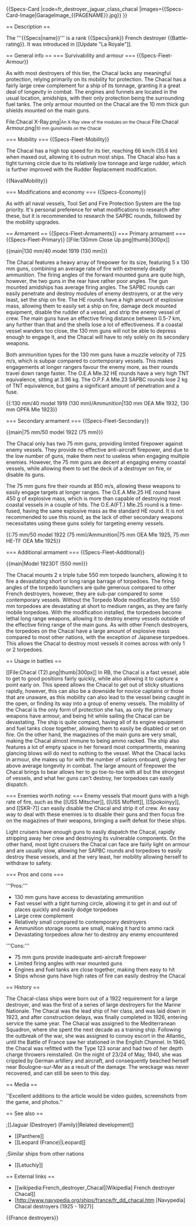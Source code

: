 {{Specs-Card
|code=fr_destroyer_jaguar_class_chacal
|images={{Specs-Card-Image|GarageImage_{{PAGENAME}}.jpg}}
}}

== Description ==
<!-- ''In the first part of the description, cover the history of the ship's creation and military application. In the second part, tell the reader about using this ship in the game. Add a screenshot: if a beginner player has a hard time remembering vehicles by name, a picture will help them identify the ship in question.'' -->
The '''{{Specs|name}}''' is a rank {{Specs|rank}} French destroyer {{Battle-rating}}. It was introduced in [[Update "La Royale"]].

== General info ==
=== Survivability and armour ===
{{Specs-Fleet-Armour}}
<!-- ''Talk about the vehicle's armour. Note the most well-defended and most vulnerable zones, e.g. the ammo magazine. Evaluate the composition of components and assemblies responsible for movement and manoeuvrability. Evaluate the survivability of the primary and secondary armaments separately. Don't forget to mention the size of the crew, which plays an important role in fleet mechanics. Save tips on preserving survivability for the "Usage in battles" section. If necessary, use a graphical template to show the most well-protected or most vulnerable points in the armour.'' -->

As with most destroyers of this tier, the Chacal lacks any meaningful protection, relying primarily on its mobility for protection. The Chacal has a fairly large crew complement for a ship of its tonnage, granting it a great deal of longevity in combat. The engines and funnels are located in the usual location, amidships, with their only protection being the surrounding fuel tanks. The only armour mounted on the Chacal are the 10 mm thick gun shields mounted on the main guns.

<gallery mode="packed-hover" heights="150">
File:Chacal X-Ray.png|<small>An X-Ray view of the modules on the Chacal</small>
File:Chacal Armour.png|<small>10 mm gunshields on the Chacal</small>
</gallery>

=== Mobility ===
{{Specs-Fleet-Mobility}}
<!-- ''Write about the ship's mobility. Evaluate its power and manoeuvrability, rudder rerouting speed, stopping speed at full tilt, with its maximum forward and reverse speed.'' -->
The Chacal has a high top speed for its tier, reaching 66 km/h (35.6 kn) when maxed out, allowing it to outrun most ships. The Chacal also has a tight turning circle due to its relatively low tonnage and large rudder, which is further improved with the Rudder Replacement modification.

{{NavalMobility}}

=== Modifications and economy ===
{{Specs-Economy}}

As with all naval vessels, Tool Set and Fire Protection System are the top priority. It's personal preference for what modifications to research after these, but it is recommended to research the SAPBC rounds, followed by the mobility upgrades.

== Armament ==
{{Specs-Fleet-Armaments}}
=== Primary armament ===
{{Specs-Fleet-Primary}}
[[File:130mm Close Up.png|thumb|300px]]
<!-- ''Provide information about the characteristics of the primary armament. Evaluate their efficacy in battle based on their reload speed, ballistics and the capacity of their shells. Add a link to the main article about the weapon: <code><nowiki>{{main|Weapon name (calibre)}}</nowiki></code>. Broadly describe the ammunition available for the primary armament, and provide recommendations on how to use it and which ammunition to choose.'' -->
{{main|130 mm/40 model 1919 (130 mm)}}

The Chacal features a heavy array of firepower for its size, featuring 5 x 130 mm guns, combining an average rate of fire with extremely deadly ammunition. The firing angles of the forward mounted guns are quite high, however, the two guns in the rear have rather poor angles. The gun mounted amidships has average firing angles. The SAPBC rounds can easily penetrate and destroy modules of enemy destroyers, or at the very least, set the ship on fire. The HE rounds have a high amount of explosive mass, allowing them to easily set a ship on fire, damage deck mounted equipment, disable the rudder of a vessel, and strip the enemy vessel of crew. The main guns have an effective firing distance between 0.5-7 km, any further than that and the shells lose a lot of effectiveness. If a coastal vessel wanders too close, the 130 mm guns will not be able to depress enough to engage it, and the Chacal will have to rely solely on its secondary weapons.

Both ammunition types for the 130 mm guns have a muzzle velocity of 725 m/s, which is subpar compared to contemporary vessels. This makes engagements at longer rangers favour the enemy more, as their rounds travel down range faster. The O.E.A Mle.32 HE rounds have a very high TNT equivalence, sitting at 3.96 kg. The O.P.F.A Mle.23 SAPBC rounds lose 2 kg of TNT equivalence, but gains a significant amount of penetration and a fuse.

{{:130 mm/40 model 1919 (130 mm)/Ammunition|130 mm OEA Mle 1932, 130 mm OPFA Mle 1923}}

=== Secondary armament ===
{{Specs-Fleet-Secondary}}
<!-- ''Some ships are fitted with weapons of various calibres. Secondary armaments are defined as weapons chosen with the control <code>Select secondary weapon</code>. Evaluate the secondary armaments and give advice on how to use them. Describe the ammunition available for the secondary armament. Provide recommendations on how to use them and which ammunition to choose. Remember that any anti-air armament, even heavy calibre weapons, belong in the next section. If there is no secondary armament, remove this section.'' -->
{{main|75 mm/50 model 1922 (75 mm)}}

The Chacal only has two 75 mm guns, providing limited firepower against enemy vessels. They provide no effective anti-aircraft firepower, and due to the low number of guns, make them next to useless when engaging multiple enemies. However, the 75 mm guns are decent at engaging enemy coastal vessels, while allowing them to set the deck of a destroyer on fire, or disable its guns.

The 75 mm guns fire their rounds at 850 m/s, allowing these weapons to easily engage targets at longer ranges. The O.E.A Mle.25 HE round have 450 g of explosive mass, which is more than capable of destroying most coastal vessels in a couple of hits. The O.E.A(FT.) Mle.25 round is a time-fused, having the same explosive mass as the standard HE round. It is not recommended to use this round, as the lack of other secondary weapons necessitates using these guns solely for targeting enemy vessels.

{{:75 mm/50 model 1922 (75 mm)/Ammunition|75 mm OEA Mle 1925, 75 mm HE-TF OEA Mle 1925}}

=== Additional armament ===
{{Specs-Fleet-Additional}}
<!-- ''Describe the available additional armaments of the ship: depth charges, mines, torpedoes. Talk about their positions, available ammunition and launch features such as dead zones of torpedoes. If there is no additional armament, remove this section.'' -->
{{main|Model 1923DT (550 mm)}}

The Chacal mounts 2 x triple tube 550 mm torpedo launchers, allowing it to fire a devastating short or long range barrage of torpedoes. The firing angles of the torpedo launchers are quite generous compared to other French destroyers, however, they are sub-par compared to some contemporary vessels. Without the Torpedo Mode modification, the 550 mm torpedoes are devastating at short to medium ranges, as they are fairly mobile torpedoes. With the modification installed, the torpedoes become lethal long range weapons, allowing it to destroy enemy vessels outside of the effective firing range of the main guns. As with other French destroyers, the torpedoes on the Chacal have a large amount of explosive mass compared to most other nations, with the exception of Japanese torpedoes. This allows the Chacal to destroy most vessels it comes across with only 1 or 2 torpedoes.

== Usage in battles ==
<!-- ''Describe the technique of using this ship, the characteristics of her use in a team and tips on strategy. Abstain from writing an entire guide – don't try to provide a single point of view, but give the reader food for thought. Talk about the most dangerous opponents for this vehicle and provide recommendations on fighting them. If necessary, note the specifics of playing with this vehicle in various modes (AB, RB, SB).'' -->
[[File:Chacal (T2).png|thumb|300px]]
In RB, the Chacal is a fast vessel, able to get to good positions fairly quickly, while also allowing it to capture a point early on. This speed allows the Chacal to get out of sticky situations rapidly, however, this can also be a downside for novice captains or those that are unaware, as this mobility can also lead to the vessel being caught in the open, or finding its way into a group of enemy vessels. The mobility of the Chacal is the only form of protection she has, as only the primary weapons have armour, and being hit while sailing the Chacal can be devastating. The ship is quite compact, having all of its engine equipment and fuel tanks close together, allowing them to easily be disabled or set on fire. On the other hand, the magazines of the main guns are very small, making the Chacal almost immune to being ammo racked. The ship also features a lot of empty space in her forward most compartments, meaning glancing blows will do next to nothing to the vessel. What the Chacal lacks in armour, she makes up for with the number of sailors onboard, giving her above average longevity in combat. The large amount of firepower the Chacal brings to bear allows her to go toe-to-toe with all but the strongest of vessels, and what her guns can't destroy, her torpedoes can easily dispatch.

=== Enemies worth noting: ===
Enemy vessels that mount guns with a high rate of fire, such as the [[USS Mitscher]], [[USS Moffett]], [[Spokoinyy]], and [[SKR-7]] can easily disable the Chacal and strip it of crew. An easy way to deal with these enemies is to disable their guns and then focus fire on the magazines of their weapons, bringing a swift defeat for these ships.

Light cruisers have enough guns to easily dispatch the Chacal, rapidly stripping away her crew and destroying its vulnerable components. On the other hand, most light cruisers the Chacal can face are fairly light on armour and are usually slow, allowing her SAPBC rounds and torpedoes to easily destroy these vessels, and at the very least, her mobility allowing herself to withdraw to safety.

=== Pros and cons ===
<!-- ''Summarise and briefly evaluate the vehicle in terms of its characteristics and combat effectiveness. Mark its pros and cons in the bulleted list. Try not to use more than 6 points for each of the characteristics. Avoid using categorical definitions such as "bad", "good" and the like - use substitutions with softer forms such as "inadequate" and "effective".'' -->

'''Pros:'''

* 130 mm guns have access to devastating ammunition
* Fast vessel with a tight turning circle, allowing it to get in and out of places quickly and easily dodge torpedoes
* Large crew complement
* Relatively small compared to contemporary destroyers
* Ammunition storage rooms are small, making it hard to ammo rack
* Devastating torpedoes allow her to destroy any enemy encountered

'''Cons:'''

* 75 mm guns provide inadequate anti-aircraft firepower
* Limited firing angles with rear mounted guns
* Engines and fuel tanks are close together, making them easy to hit
* Ships whose guns have high rates of fire can easily destroy the Chacal

== History ==
<!-- ''Describe the history of the creation and combat usage of the ship in more detail than in the introduction. If the historical reference turns out to be too long, take it to a separate article, taking a link to the article about the ship and adding a block "/History" (example: <nowiki>https://wiki.warthunder.com/(Ship-name)/History</nowiki>) and add a link to it here using the <code>main</code> template. Be sure to reference text and sources by using <code><nowiki><ref></ref></nowiki></code>, as well as adding them at the end of the article with <code><nowiki><references /></nowiki></code>. This section may also include the ship's dev blog entry (if applicable) and the in-game encyclopedia description (under <code><nowiki>=== In-game description ===</nowiki></code>, also if applicable).'' -->
The Chacal-class ships were born out of a 1922 requirement for a large destroyer, and was the first of a series of large destroyers for the Marine Nationale. The Chacal was the lead ship of her class, and was laid down in 1923, and after construction delays, was finally completed in 1926, entering service the same year. The Chacal was assigned to the Mediterranean Squadron, where she spent the next decade as a training ship. Following the outbreak of the war, she was assigned to convoy escort in the Atlantic, until the Battle of France saw her stationed in the English Channel. In 1940, the Chacal was refitted with the Type 123 sonar and had two of her depth charge throwers reinstalled. On the night of 23/24 of May, 1940, she was crippled by German artillery and aircraft, and consequently beached herself near Boulogne-sur-Mer as a result of the damage. The wreckage was never recovered, and can still be seen to this day.

== Media ==
<!-- ''Excellent additions to the article would be video guides, screenshots from the game, and photos.'' -->
''Excellent additions to the article would be video guides, screenshots from the game, and photos.''

== See also ==
<!-- ''Links to articles on the War Thunder Wiki that you think will be useful for the reader, for example:''
* ''reference to the series of the ship;''
* ''links to approximate analogues of other nations and research trees.'' -->

;[[Jaguar (Destroyer) (Family)|Related development]]
* [[Panthere]]
* [[Leopard (France)|Leopard]]

;Similar ships from other nations
* [[Letuchiy]]

== External links ==
<!-- ''Paste links to sources and external resources, such as:''
* ''topic on the official game forum;''
* ''other literature.'' -->

* [[wikipedia:French_destroyer_Chacal|[Wikipedia] French destroyer Chacal]]
* [http://www.navypedia.org/ships/france/fr_dd_chacal.htm <nowiki>[Navypedia]</nowiki> Chacal destroyers (1925 - 1927)]

{{France destroyers}}